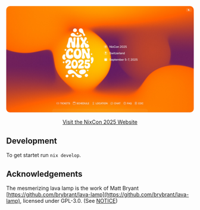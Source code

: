 <div align="center">
  <a href="https://nixcon.github.io/2025.nixcon.org/">
    <img src="./Screenshot.jpg" alt="Screenshot NixCon 2025 Website" style="border-radius: 10px;" />
  </a>

  <p><a href="https://nixcon.github.io/2025.nixcon.org/">Visit the NixCon 2025 Website</a></p>
</div>

## Development

To get startet run `nix develop`.

## Acknowledgements

The mesmerizing lava lamp is the work of Matt Bryant [https://github.com/brybrant/lava-lamp](https://github.com/brybrant/lava-lamp), licensed under GPL-3.0. (See [NOTICE](./NOTICE))
